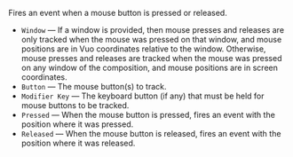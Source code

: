 Fires an event when a mouse button is pressed or released. 

   - `Window` — If a window is provided, then mouse presses and releases are only tracked when the mouse was pressed on that window, and mouse positions are in Vuo coordinates relative to the window. Otherwise, mouse presses and releases are tracked when the mouse was pressed on any window of the composition, and mouse positions are in screen coordinates.
   - `Button` — The mouse button(s) to track. 
   - `Modifier Key` — The keyboard button (if any) that must be held for mouse buttons to be tracked. 
   - `Pressed` — When the mouse button is pressed, fires an event with the position where it was pressed. 
   - `Released` — When the mouse button is released, fires an event with the position where it was released. 
